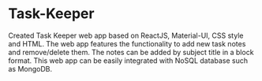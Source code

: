 # Task-Keeper
Created Task Keeper web app based on ReactJS, Material-UI, CSS style and HTML.
The web app features the functionality to add new task notes and remove/delete them. 
The notes can be added by subject title in a block format.
This web app can be easily integrated with NoSQL database such as MongoDB.
